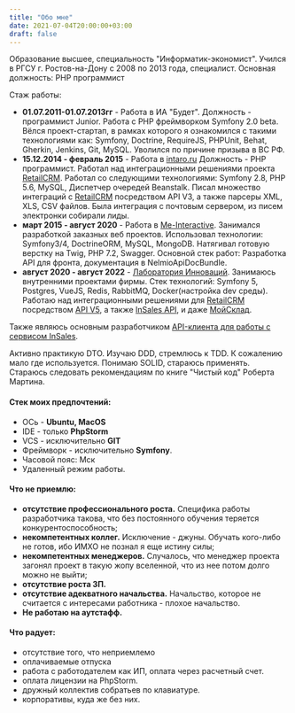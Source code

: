 ```yaml
---
title: "Обо мне"
date: 2021-07-04T20:00:00+03:00
draft: false
---
```

Образование высшее, специальность "Информатик-экономист". Учился в РГСУ г. Ростов-на-Дону с 2008 по 2013 года, специалист. Основная должность: PHP программист

Стаж работы:
* **01.07.2011-01.07.2013гг** - Работа в ИА "Будет". 
Должность - программист Junior. Работа с PHP фреймворком Symfony 2.0 beta. Вёлся проект-стартап, в рамках которого я ознакомился с такими технологиями как:
  Symfony, Doctrine, RequireJS, PHPUnit, Behat, Gherkin, Jenkins, Git, MySQL. Уволился по причине призыва в ВС РФ.
* **15.12.2014 - февраль 2015** - Работа в [intaro.ru](https://intaro.ru)
Должность - PHP программист. Работал над интеграционными решениями проекта [RetailCRM](https://www.retailcrm.ru). Работал со следующими технологиями:
  Symfony 2.8, PHP 5.6, MySQL, Диспетчер очередей Beanstalk. Писал множество интеграций с [RetailCRM](https://www.retailcrm.ru) посредством API V3, а также парсеры XML, XLS, CSV файлов. Была интеграция с почтовым сервером, из писем электронки собирали лиды.
* **март 2015 - август 2020** - Работа в [Me-Interactive](https://start-mobile.net). Занимался разработкой заказных веб проектов. Использовал технологии: Symfony3/4, DoctrineORM, MySQL, MongoDB.
Натягивал готовую верстку на Twig, PHP 7.2, Swagger. Основной стек работ: Разработка API для фронта, документация в NelmioApiDocBundle.
* **август 2020 - август 2022** - [Лаборатория Инноваций](https://inlb.ru). Занимаюсь внутренними проектами фирмы. Стек технологий: Symfony 5, Postgres, VueJS, Redis, RabbitMQ, Docker(настройка dev среды).
Работаю над интеграционными решениями для [RetailCRM](https://www.retailcrm.ru) посредством [API V5](https://docs.retailcrm.ru/Developers/API/APIVersions/APIv5), а также [InSales API](https://api.insales.ru/?doc_format=JSON), и даже [МойСклад](https://dev.moysklad.ru/doc/api/remap/1.2/#mojsklad-json-api).

Также являюсь основным разработчиком [API-клиента для работы с сервисом InSales](https://github.com/insales/insales_php_api).

Активно практикую DTO. Изучаю DDD, стремлюсь к TDD. К сожалению мало где используется.
Понимаю SOLID, стараюсь применять. Стараюсь следовать рекомендациям по книге "Чистый код" Роберта Мартина.

#### Стек моих предпочтений:
* ОСь - **Ubuntu, MacOS**
* IDE - только **PhpStorm**
* VCS - исключительно **GIT**
* Фреймворк - исключительно **Symfony**.
* Часовой пояс: Мск
* Удаленный режим работы.
#### Что не приемлю:
* **отсутствие профессионального роста.** Специфика работы разработчика такова, что без постоянного обучения теряется конкурентоспособность;
* **некомпетентных коллег.** Исключение - джуны. Обучать кого-либо не готов, ибо ИМХО не познал я еще истину силы;
* **некомпетентных менеджеров.** Случалось, что менеджер проекта загонял проект в такую жопу вселенной, что из нее потом долго можно не выйти;
* **отсутствие роста ЗП.**
* **отсутствие адекватного начальства.** Начальство, которое не считается с интересами работника - плохое начальство.
* **Не работаю на аутстафф.**
#### Что радует: 
* отсутствие того, что неприемлемо
* оплачиваемые отпуска
* работа с работодателем как ИП, оплата через расчетный счет.
* оплата лицензии на PhpStorm.
* дружный коллектив собратьев по клавиатуре.
* корпоративы, куда же без них.
